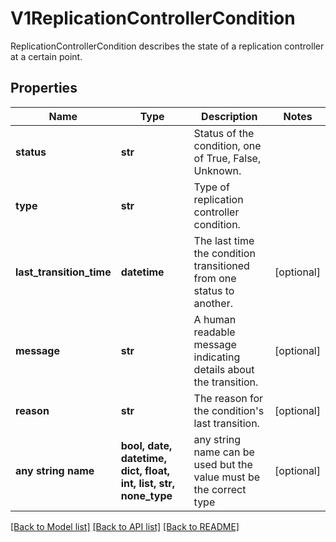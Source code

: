 # V1ReplicationControllerCondition

ReplicationControllerCondition describes the state of a replication controller at a certain point.

## Properties
Name | Type | Description | Notes
------------ | ------------- | ------------- | -------------
**status** | **str** | Status of the condition, one of True, False, Unknown. | 
**type** | **str** | Type of replication controller condition. | 
**last_transition_time** | **datetime** | The last time the condition transitioned from one status to another. | [optional] 
**message** | **str** | A human readable message indicating details about the transition. | [optional] 
**reason** | **str** | The reason for the condition&#39;s last transition. | [optional] 
**any string name** | **bool, date, datetime, dict, float, int, list, str, none_type** | any string name can be used but the value must be the correct type | [optional]

[[Back to Model list]](../README.md#documentation-for-models) [[Back to API list]](../README.md#documentation-for-api-endpoints) [[Back to README]](../README.md)



